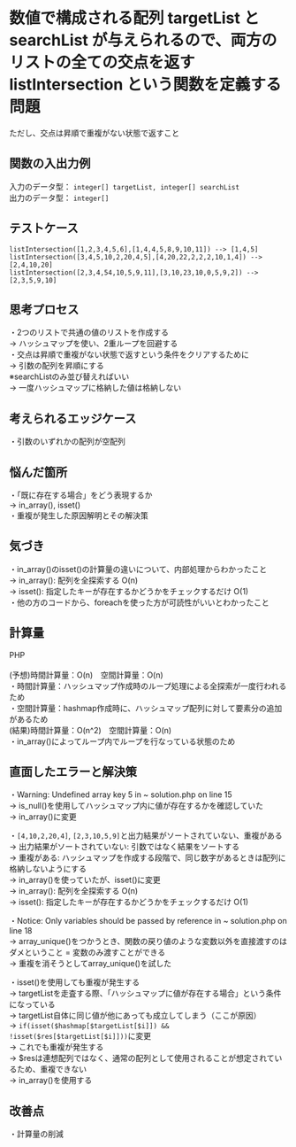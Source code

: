 # 数値で構成される配列 targetList と searchList が与えられるので、両方のリストの全ての交点を返す listIntersection という関数を定義する問題
ただし、交点は昇順で重複がない状態で返すこと

## 関数の入出力例
入力のデータ型： `integer[] targetList, integer[] searchList`<br>
出力のデータ型： `integer[]`<br>

## テストケース
`listIntersection([1,2,3,4,5,6],[1,4,4,5,8,9,10,11]) --> [1,4,5]`<br>
`listIntersection([3,4,5,10,2,20,4,5],[4,20,22,2,2,2,10,1,4]) --> [2,4,10,20]`<br>
`listIntersection([2,3,4,54,10,5,9,11],[3,10,23,10,0,5,9,2]) --> [2,3,5,9,10]`<br>

## 思考プロセス
・2つのリストで共通の値のリストを作成する<br>
→ ハッシュマップを使い、2重ループを回避する<br>
・交点は昇順で重複がない状態で返すという条件をクリアするために<br>
→ 引数の配列を昇順にする<br>
※searchListのみ並び替えればいい<br>
→ 一度ハッシュマップに格納した値は格納しない<br>

## 考えられるエッジケース
・引数のいずれかの配列が空配列<br>

## 悩んだ箇所
・「既に存在する場合」をどう表現するか<br>
→ in_array(), isset()<br>
・重複が発生した原因解明とその解決策

## 気づき
・in_array()のisset()の計算量の違いについて、内部処理からわかったこと<br>
→ in_array(): 配列を全探索する O(n)<br>
→ isset(): 指定したキーが存在するかどうかをチェックするだけ O(1)<br>
・他の方のコードから、foreachを使った方が可読性がいいとわかったこと<br>

## 計算量
PHP<br>                                                                        
(予想)時間計算量：O(n)　空間計算量：O(n)<br>
・時間計算量：ハッシュマップ作成時のループ処理による全探索が一度行われるため<br>
・空間計算量：hashmap作成時に、ハッシュマップ配列に対して要素分の追加があるため<br>
(結果)時間計算量：O(n^2)　空間計算量：O(n)<br>
・in_array()によってループ内でループを行なっている状態のため<br>

## 直面したエラーと解決策
・Warning: Undefined array key 5 in ~ solution.php on line 15<br>
→ is_null()を使用してハッシュマップ内に値が存在するかを確認していた<br>
→ in_array()に変更<br>

・`[4,10,2,20,4]`, `[2,3,10,5,9]`と出力結果がソートされていない、重複がある<br>
→ 出力結果がソートされていない: 引数ではなく結果をソートする<br>
→ 重複がある: ハッシュマップを作成する段階で、同じ数字があるときは配列に格納しないようにする<br>
→ in_array()を使っていたが、isset()に変更<br>
→ in_array(): 配列を全探索する O(n)<br>
→ isset(): 指定したキーが存在するかどうかをチェックするだけ O(1)<br>

・Notice: Only variables should be passed by reference in ~ solution.php on line 18<br>
→ array_unique()をつかうとき、関数の戻り値のような変数以外を直接渡すのはダメということ = 変数のみ渡すことができる<br>
→ 重複を消そうとしてarray_unique()を試した<br>

・isset()を使用しても重複が発生する<br>
→ targetListを走査する際、「ハッシュマップに値が存在する場合」という条件になっている<br>
→ targetList自体に同じ値が他にあっても成立してしまう（ここが原因）<br>
→ `if(isset($hashmap[$targetList[$i]]) && !isset($res[$targetList[$i]]))`に変更<br>
→ これでも重複が発生する<br>
→ $resは連想配列ではなく、通常の配列として使用されることが想定されているため、重複できない<br>
→ in_array()を使用する<br>


## 改善点
・計算量の削減<br>
